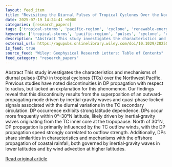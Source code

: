 ```yaml
---
layout: feed_item
title: "Revisiting the Diurnal Pulses of Tropical Cyclones Over the Northwest Pacific Ocean"
date: 2025-07-19 14:24:41 +0000
categories: [research_papers]
tags: ['tropical-storms', 'pacific-region', 'cyclone', 'renewable-energy', 'oceania', 'wind-power']
keywords: ['tropical-storms', 'pacific-region', 'pulses', 'cyclone', 'revisiting', 'diurnal', 'renewable-energy', 'oceania']
description: "Abstract This study investigates the characteristics and mechanisms of diurnal pulses (DPs) in tropical cyclones (TCs) over the Northwest Pacific"
external_url: https://agupubs.onlinelibrary.wiley.com/doi/10.1029/2025GL116554?af=R
is_feed: true
source_feed: "Wiley: Geophysical Research Letters: Table of Contents"
feed_category: "research_papers"
---
```


Abstract This study investigates the characteristics and mechanisms of diurnal pulses (DPs) in tropical cyclones (TCs) over the Northwest Pacific. Previous studies have noted discontinuities in DP propagation with respect to radius, but lacked an explanation for this phenomenon. Our findings reveal that this discontinuity results from the superposition of an outward‐propagating mode driven by inertial‐gravity waves and quasi‐phase‐locked signals associated with the diurnal variations in the TC secondary circulation. DP occurrence exhibits strong latitude dependence. DPs occur more frequently within 0°–30°N latitude, likely driven by inertial‐gravity waves originating from the TC inner core at the tropopause. North of 30°N, DP propagation is primarily influenced by the TC outflow winds, with the DP propagation speed strongly correlated to outflow strength. Additionally, DPs share similarities in characteristics and mechanisms with the offshore propagation of coastal rainfall, both governed by inertial‐gravity waves in lower latitudes and by wind advection at higher latitudes.

[Read original article](https://agupubs.onlinelibrary.wiley.com/doi/10.1029/2025GL116554?af=R)
